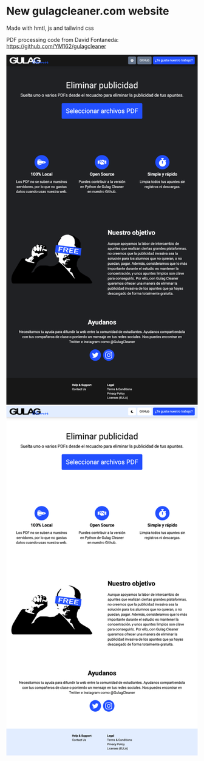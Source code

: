 # New gulagcleaner.com website

Made with hmtl, js and tailwind css

PDF processing code from David Fontaneda: https://github.com/YM162/gulagcleaner

![image-darkgulag](/img/gulagdark.png)
![image-darkgulag](/img/gulagwhite.png)
